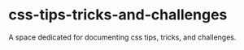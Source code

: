# css-tips-tricks-and-challenges
A space dedicated for documenting css tips, tricks, and challenges.
